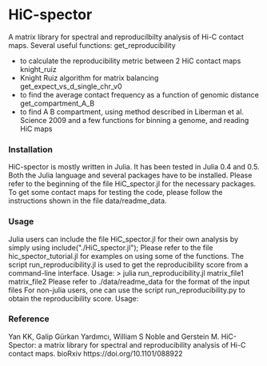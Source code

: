 # HiC-spector

A matrix library for spectral and reproducilbilty analysis of Hi-C contact maps. Several useful functions:
get_reproducibility
  - to calculate the reproducibility metric between 2 HiC contact maps
knight_ruiz
  - Knight Ruiz algorithm for matrix balancing
get_expect_vs_d_single_chr_v0
  - to find the average contact frequency as a function of genomic distance
get_compartment_A_B
  - to find A B compartment, using method described in Liberman et al. Science 2009
and a few functions for binning a genome, and reading HiC maps

<h3>Installation</h3> 
HiC-spector is mostly written in Julia. It has been tested in Julia 0.4 and 0.5. Both the Julia language and several packages have to be installed. Please refer to the beginning of the file HiC_spector.jl for the necessary packages. To get some contact maps for testing the code, please follow the instructions shown in the file data/readme_data.

<h3>Usage</h3>
Julia users can include the file HiC_spector.jl for their own analysis by simply using
include("./HiC_spector.jl");
Please refer to the file hic_spector_tutorial.jl for examples on using some of the functions. 
The script run_reproducibility.jl is used to get the reproducibility score from a command-line interface. Usage:
> julia run_reproducibility.jl matrix_file1 matrix_file2 
Please refer to ./data/readme_data for the format of the input files
For non-julia users, one can use the script run_reproducibility.py to obtain the reproducibility score. Usage:


<h3>Reference</h3>
Yan KK, Galip Gürkan Yardımcı, William S Noble and Gerstein M. HiC-Spector: a matrix library for spectral and reproducibility analysis of Hi-C contact maps. bioRxiv https://doi.org/10.1101/088922
